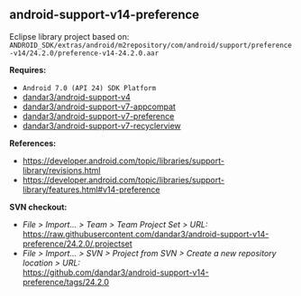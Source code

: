 ## android-support-v14-preference

Eclipse library project based on:<br/>
`ANDROID_SDK/extras/android/m2repository/com/android/support/preference-v14/24.2.0/preference-v14-24.2.0.aar`

**Requires:**
- `Android 7.0 (API 24) SDK Platform`
- [dandar3/android-support-v4](https://github.com/dandar3/android-support-v4/tree/24.2.0)
- [dandar3/android-support-v7-appcompat](https://github.com/dandar3/android-support-v7-appcompat/tree/24.2.0)
- [dandar3/android-support-v7-preference](https://github.com/dandar3/android-support-v7-preference/tree/24.2.0)
- [dandar3/android-support-v7-recyclerview](https://github.com/dandar3/android-support-v7-recyclerview/tree/24.2.0)

**References:**
- https://developer.android.com/topic/libraries/support-library/revisions.html
- https://developer.android.com/topic/libraries/support-library/features.html#v14-preference

**SVN checkout:**
- _File > Import... > Team > Team Project Set > URL:_<br/>
  https://raw.githubusercontent.com/dandar3/android-support-v14-preference/24.2.0/.projectset
- _File > Import... > SVN > Project from SVN > Create a new repository location > URL:_<br/>
  https://github.com/dandar3/android-support-v14-preference/tags/24.2.0